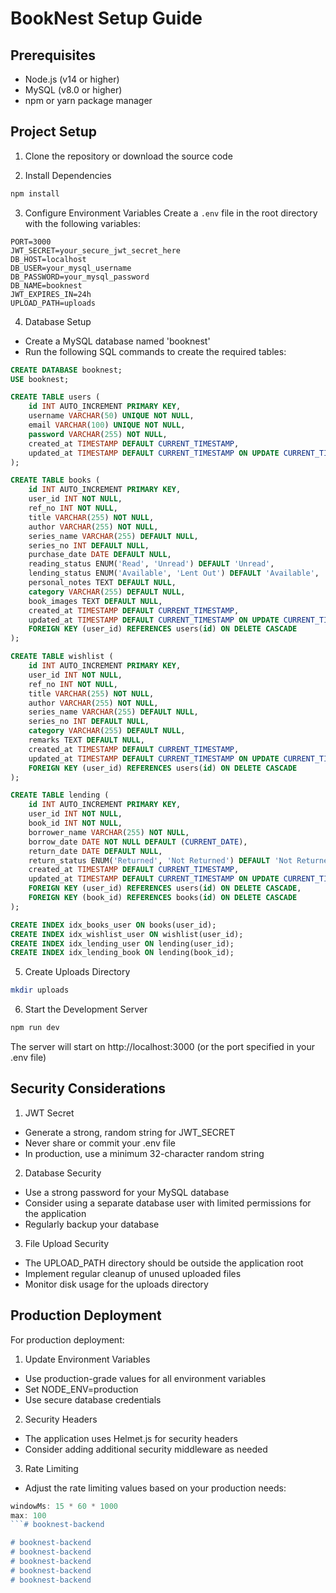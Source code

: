 # BookNest Setup Guide

## Prerequisites
- Node.js (v14 or higher)
- MySQL (v8.0 or higher)
- npm or yarn package manager

## Project Setup

1. Clone the repository or download the source code

2. Install Dependencies
```bash
npm install
```

3. Configure Environment Variables
Create a `.env` file in the root directory with the following variables:
```
PORT=3000
JWT_SECRET=your_secure_jwt_secret_here
DB_HOST=localhost
DB_USER=your_mysql_username
DB_PASSWORD=your_mysql_password
DB_NAME=booknest
JWT_EXPIRES_IN=24h
UPLOAD_PATH=uploads
```

4. Database Setup
- Create a MySQL database named 'booknest'
- Run the following SQL commands to create the required tables:

```sql
CREATE DATABASE booknest;
USE booknest;

CREATE TABLE users (
    id INT AUTO_INCREMENT PRIMARY KEY,
    username VARCHAR(50) UNIQUE NOT NULL,
    email VARCHAR(100) UNIQUE NOT NULL,
    password VARCHAR(255) NOT NULL,
    created_at TIMESTAMP DEFAULT CURRENT_TIMESTAMP,
    updated_at TIMESTAMP DEFAULT CURRENT_TIMESTAMP ON UPDATE CURRENT_TIMESTAMP
);

CREATE TABLE books (
    id INT AUTO_INCREMENT PRIMARY KEY,
    user_id INT NOT NULL,
    ref_no INT NOT NULL,
    title VARCHAR(255) NOT NULL,
    author VARCHAR(255) NOT NULL,
    series_name VARCHAR(255) DEFAULT NULL,
    series_no INT DEFAULT NULL,
    purchase_date DATE DEFAULT NULL,
    reading_status ENUM('Read', 'Unread') DEFAULT 'Unread',
    lending_status ENUM('Available', 'Lent Out') DEFAULT 'Available',
    personal_notes TEXT DEFAULT NULL,
    category VARCHAR(255) DEFAULT NULL,
    book_images TEXT DEFAULT NULL,
    created_at TIMESTAMP DEFAULT CURRENT_TIMESTAMP,
    updated_at TIMESTAMP DEFAULT CURRENT_TIMESTAMP ON UPDATE CURRENT_TIMESTAMP,
    FOREIGN KEY (user_id) REFERENCES users(id) ON DELETE CASCADE
);

CREATE TABLE wishlist (
    id INT AUTO_INCREMENT PRIMARY KEY,
    user_id INT NOT NULL,
    ref_no INT NOT NULL,
    title VARCHAR(255) NOT NULL,
    author VARCHAR(255) NOT NULL,
    series_name VARCHAR(255) DEFAULT NULL,
    series_no INT DEFAULT NULL,
    category VARCHAR(255) DEFAULT NULL,
    remarks TEXT DEFAULT NULL,
    created_at TIMESTAMP DEFAULT CURRENT_TIMESTAMP,
    updated_at TIMESTAMP DEFAULT CURRENT_TIMESTAMP ON UPDATE CURRENT_TIMESTAMP,
    FOREIGN KEY (user_id) REFERENCES users(id) ON DELETE CASCADE
);

CREATE TABLE lending (
    id INT AUTO_INCREMENT PRIMARY KEY,
    user_id INT NOT NULL,
    book_id INT NOT NULL,
    borrower_name VARCHAR(255) NOT NULL,
    borrow_date DATE NOT NULL DEFAULT (CURRENT_DATE),
    return_date DATE DEFAULT NULL,
    return_status ENUM('Returned', 'Not Returned') DEFAULT 'Not Returned',
    created_at TIMESTAMP DEFAULT CURRENT_TIMESTAMP,
    updated_at TIMESTAMP DEFAULT CURRENT_TIMESTAMP ON UPDATE CURRENT_TIMESTAMP,
    FOREIGN KEY (user_id) REFERENCES users(id) ON DELETE CASCADE,
    FOREIGN KEY (book_id) REFERENCES books(id) ON DELETE CASCADE
);

CREATE INDEX idx_books_user ON books(user_id);
CREATE INDEX idx_wishlist_user ON wishlist(user_id);
CREATE INDEX idx_lending_user ON lending(user_id);
CREATE INDEX idx_lending_book ON lending(book_id);
```

5. Create Uploads Directory
```bash
mkdir uploads
```

6. Start the Development Server
```bash
npm run dev
```

The server will start on http://localhost:3000 (or the port specified in your .env file)

## Security Considerations

1. JWT Secret
- Generate a strong, random string for JWT_SECRET
- Never share or commit your .env file
- In production, use a minimum 32-character random string

2. Database Security
- Use a strong password for your MySQL database
- Consider using a separate database user with limited permissions for the application
- Regularly backup your database

3. File Upload Security
- The UPLOAD_PATH directory should be outside the application root
- Implement regular cleanup of unused uploaded files
- Monitor disk usage for the uploads directory

## Production Deployment

For production deployment:

1. Update Environment Variables
- Use production-grade values for all environment variables
- Set NODE_ENV=production
- Use secure database credentials

2. Security Headers
- The application uses Helmet.js for security headers
- Consider adding additional security middleware as needed

3. Rate Limiting
- Adjust the rate limiting values based on your production needs:
```javascript
windowMs: 15 * 60 * 1000 
max: 100
```#   b o o k n e s t - b a c k e n d  
 # booknest-backend
# booknest-backend
# booknest-backend
# booknest-backend
# booknest-backend
